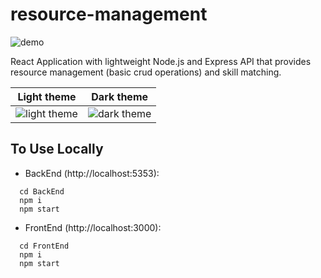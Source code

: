 # resource-management

![demo](https://raw.githubusercontent.com/exclamationpointhuman/demo/main/resource-management/demo.gif)

React Application with lightweight Node.js and Express API that provides resource management (basic crud operations) and skill matching.

Light theme             |  Dark theme
:-------------------------:|:-------------------------:
![light theme](https://raw.githubusercontent.com/exclamationpointhuman/demo/main/resource-management/light-theme.png)  |  ![dark theme](https://raw.githubusercontent.com/exclamationpointhuman/demo/main/resource-management/dark-theme.png)

## To Use Locally

* BackEnd (http://localhost:5353):

```
  cd BackEnd
  npm i
  npm start
```

* FrontEnd (http://localhost:3000): 

```
  cd FrontEnd
  npm i 
  npm start
```